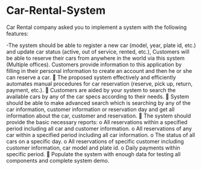 # Car-Rental-System
Car Rental company asked you to implement a system with the following features:

-The system should be able to register a new car (model, year, plate id, etc.) and update 
car status (active, out of service, rented, etc.),
Customers will be able to reserve their cars from anywhere in the world via this system
(Multiple offices).
 Customers provide information to this application by filling in their personal 
information to create an account and then he or she can reserve a car. 
 The proposed system effectively and efficiently automates manual procedures for car 
reservation (reserve, pick up, return, payment, etc.). 
 Customers are aided by your system to search the available cars by any of the car 
specs according to their needs. 
 System should be able to make advanced search which is searching by any of the car 
information, customer information or reservation day and get all information about 
the car, customer and reservation.
 The system should provide the basic necessary reports:
o All reservations within a specified period including all car and customer 
information.
o All reservations of any car within a specified period including all car 
information.
o The status of all cars on a specific day.
o All reservations of specific customer including customer information, car 
model and plate id.
o Daily payments within specific period. 
 Populate the system with enough data for testing all components and complete system demo.
